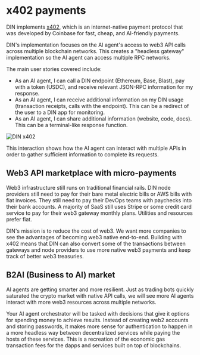 # x402 payments

DIN implements [x402](https://docs.cdp.coinbase.com/x402/core-concepts/how-it-works), which is an internet-native payment protocol that was developed by Coinbase for fast, cheap, and AI-friendly payments.

DIN's implementation focuses on the AI agent's access to web3 API calls across multiple blockchain networks.
This creates a "headless gateway" implementation so the AI agent can access multiple RPC networks.

The main user stories covered include:

- As an AI agent, I can call a DIN endpoint (Ethereum, Base, Blast), pay with a token (USDC), and receive relevant JSON-RPC information for my response.
- As an AI agent, I can receive additional information on my DIN usage (transaction receipts, calls with the endpoint).
  This can be a redirect of the user to a DIN app for monitoring.
- As an AI agent, I can share additional information (website, code, docs). This can be a terminal-like response function.

![DIN x402](/img/x402.png)

This interaction shows how the AI agent can interact with multiple APIs in order to gather sufficient information to complete its requests.

## Web3 API marketplace with micro-payments

Web3 infrastructure still runs on traditional financial rails.
DIN node providers still need to pay for their bare metal electric bills or AWS bills with fiat invoices.
They still need to pay their DevOps teams with paychecks into their bank accounts.
A majority of SaaS still uses Stripe or some credit card service to pay for their web3 gateway monthly plans.
Utilities and resources prefer fiat.

DIN's mission is to reduce the cost of web3.
We want more companies to see the advantages of becoming web3 native end-to-end.
Building with x402 means that DIN can also convert some of the transactions between gateways and node providers to use more native web3 payments and keep track of better web3 treasuries.

## B2AI (Business to AI) market

AI agents are getting smarter and more resilient.
Just as trading bots quickly saturated the crypto market with native API calls, we will see more AI agents interact with more web3 resources across multiple networks.

Your AI agent orchestrator will be tasked with decisions that give it options for spending money to achieve results.
Instead of creating web2 accounts and storing passwords, it makes more sense for authentication to happen in a more headless way between decentralized services while paying the hosts of these services.
This is a recreation of the economic gas transaction fees for the dapps and services built on top of blockchains.
